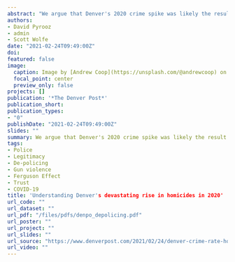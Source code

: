 ```yaml
---
abstract: "We argue that Denver's 2020 crime spike was likely the result of a police legitimacy crisis."
authors:
- David Pyrooz
- admin
- Scott Wolfe
date: "2021-02-24T09:49:00Z"
doi: 
featured: false
image: 
  caption: Image by [Andrew Coop](https://unsplash.com/@andrewcoop) on [Unsplash](https://unsplash.com/photos/r82eni3j0bI)
  focal_point: center
  preview_only: false
projects: []
publication: '*The Denver Post*'
publication_short: 
publication_types:
- "0"
publishDate: "2021-02-24T09:49:00Z"
slides: ""
summary: We argue that Denver's 2020 crime spike was likely the result of a police legitimacy crisis.
tags:
- Police
- Legitimacy
- De-policing
- Gun violence
- Ferguson Effect
- Trust
- COVID-19
title: 'Understanding Denver's devastating rise in homicides in 2020'
url_code: ""
url_dataset: ""
url_pdf: "/files/pdfs/denpo_depolicing.pdf"
url_poster: ""
url_project: ""
url_slides: ""
url_source: "https://www.denverpost.com/2021/02/24/denver-crime-rate-homicide-shooting-property-crime-police/"
url_video: ""
---
```


